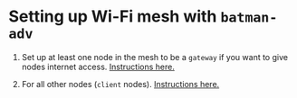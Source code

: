 # Setting up Wi-Fi mesh with `batman-adv`

1. Set up at least one node in the mesh to be a `gateway` if you want to give nodes internet access. [Instructions here.](/batman-adv-setup/gateway)

2. For all other nodes (`client` nodes). [Instructions here.](/batman-adv-setup/client)
